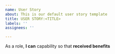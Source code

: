 ```yaml
---
name: User Story
about: This is our default user story template
title: USER STORY:<TITLE>
labels: ''
assignees: ''

---
```


As a role, **I can** capability so that **received benefits**
